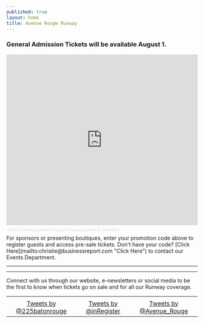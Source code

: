 ```yaml
---
published: true
layout: home
title: Avenue Rouge Runway
---
```


### General Admission Tickets will be available August 1. 
<!-- Eventbrite Ticket Sales -->
<div style="width:100%; text-align:left;" ><iframe src="http://www.eventbrite.com/tickets-external?eid=7082920205&ref=etckt&v=2" frameborder="0" height="450" width="100%" vspace="0" hspace="0" marginheight="5" marginwidth="5" scrolling="auto" allowtransparency="true"></iframe><div style="font-family:Helvetica, Arial; font-size:10px; padding:5px 0 5px; margin:2px; width:100%; text-align:left;" ><a style="color:#ddd; text-decoration:none;" target="_blank" href="http://www.eventbrite.com/r/etckt">Online Ticketing</a><span style="color:#ddd;"> for </span><a style="color:#ddd; text-decoration:none;" target="_blank" href="http://avenuerougerunway.eventbrite.com?ref=etckt">Avenue Rouge Runway</a> <span style="color:#ddd;">powered by</span> <a style="color:#ddd; text-decoration:none;" target="_blank" href="http://www.eventbrite.com?ref=etckt">Eventbrite</a></div></div>
For sponsors or presenting boutiques, enter your promotion code above to register guests and access pre-sale tickets. Don't have your code? [Click Here](mailto:christie@businessreport.com "Click Here") to contact our Events Department.
<hr>
<!--how do I make a new page and refernece it? ### Missed our 2012 show? [Click here](http://www.avenuerougerunway.com/2012) for photos, videos, red carpet interviews and to download the program. -->

<hr>

Connect with us through our website, e-newsletters or social media to be the first to know when tickets go on sale and for all our Runway coverage.
<table align="center">
<tr>
<td align="center" valign="top">         
<!--225 Facebook Like Box -->       
<div class="fb-like-box" data-href="https://www.facebook.com/225magazine" data-width="225" data-show-faces="false" data-stream="false" data-show-border="true" data-header="true"></div>
</td>
<td align="center" valign="top">
<!--INR Facebook Like Box -->        
 <div class="fb-like-box" data-href="https://www.facebook.com/inregistermagazine" data-width="225" data-height="100" data-show-faces="false" data-stream="false" data-show-border="true" data-header="true"></div>
</td>
<td align="center" valign="top">
<!--AR Facebook Like Box --> 
<div class="fb-like-box" data-href="https://www.facebook.com/avenuerouge" data-width="225" data-show-faces="false" data-stream="false" data-show-border="true" data-header="true"></div> 
</td>
</tr>
<tr>
<td align="center" valign="top">
<!--225 twitter Box --> 
<a class="twitter-timeline" width="225" href="https://twitter.com/225batonrouge" data-widget-id="352860050601156608">Tweets by @225batonrouge</a>
<script>!function(d,s,id){var js,fjs=d.getElementsByTagName(s)[0],p=/^http:/.test(d.location)?'http':'https';if(!d.getElementById(id)){js=d.createElement(s);js.id=id;js.src=p+"://platform.twitter.com/widgets.js";fjs.parentNode.insertBefore(js,fjs);}}(document,"script","twitter-wjs");</script>
</td>        
<td align="center" valign="top">
<!--INR twitter Box -->
<a class="twitter-timeline" width="225" href="https://twitter.com/inRegister" data-widget-id="352860346148589568">Tweets by @inRegister</a>
<script>!function(d,s,id){var js,fjs=d.getElementsByTagName(s)[0],p=/^http:/.test(d.location)?'http':'https';if(!d.getElementById(id)){js=d.createElement(s);js.id=id;js.src=p+"://platform.twitter.com/widgets.js";fjs.parentNode.insertBefore(js,fjs);}}(document,"script","twitter-wjs");</script>
</td>        
<td align="center" valign="top">       
<!--AR twitter Box -->         
<a class="twitter-timeline" width="225" href="https://twitter.com/Avenue_Rouge" data-widget-id="352835755716001793">Tweets by @Avenue_Rouge</a>
<script>!function(d,s,id){var js,fjs=d.getElementsByTagName(s)[0],p=/^http:/.test(d.location)?'http':'https';if(!d.getElementById(id)){js=d.createElement(s);js.id=id;js.src=p+"://platform.twitter.com/widgets.js";fjs.parentNode.insertBefore(js,fjs);}}(document,"script","twitter-wjs");</script>
</td>
</tr>
</table>
